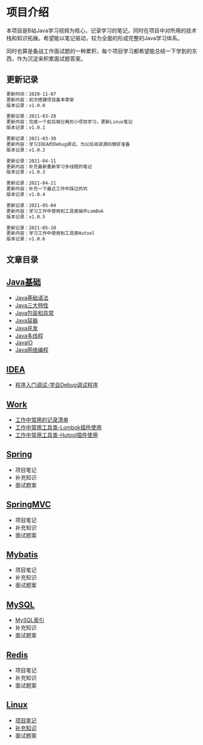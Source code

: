 # 项目介绍

本项目是B站Java学习视频为核心，记录学习的笔记，同时在项目中对所用的技术栈和知识拓展。希望能以笔记驱动，较为全面的形成完整的Java学习体系。

同时也算是备战工作面试题的一种累积，每个项目学习都希望能总结一下学到的东西，作为沉淀来积累面试题答案。

## 更新记录

```markdown
更新时间：2020-11-07
更新内容：初次搭建项目基本骨架
版本记录：v1.0.0
```

```markdown
更新记录：2021-03-28
更新内容：完成一个前后端分离的小项目学习，更新Linux笔记
版本记录：v1.0.1
```

```markdown
更新记录：2021-03-30
更新内容：学习IDEA的Debug调试，为以后阅读源码做好准备
版本记录：v1.0.2
```
```markdown
更新记录：2021-04-11
更新内容：补充最新重新学习多线程的笔记
版本记录：v1.0.3
```
```markdown
更新记录：2021-04-21
更新内容：补充一下最近工作中踩过的坑
版本记录：v1.0.4
```
```markdown
更新记录：2021-05-04
更新内容：学习工作中使用到工具类插件LomBok
版本记录：v1.0.5
```
```markdown
更新记录：2021-05-10
更新内容：学习工作中使用到工具类Hutool
版本记录：v1.0.6
```

## 文章目录

## [Java基础](JavaSE/basic.md)

- [Java基础语法](JavaSE/basic.md)
- [Java三大特性](JavaSE/characteristic.md)
- [Java包装和异常](JavaSE/exception.md)
- [Java容器](JavaSE/container.md)
- [Java并发](JavaSE/concurrent.md)
- [Java多线程](JavaSE/multithreading.md)
- [JavaIO](JavaSE/io.md)
- [Java网络编程](JavaSE/websocket.md)
## [IDEA](Idea/DeBug.md)
* [程序入门调试-学会Debug调试程序](Idea/DeBug.md)
## [Work](Work/工作中常用记录总结列表.md)
* [工作中常用的记录清单](Work/工作中常用记录总结列表.md)
* [工作中常用工具类-Lombok插件使用](Work/Lombok使用介绍.md)
* [工作中常用工具类-Hutool插件使用](Work/Hutool.md)
## [Spring](Spring/basic.md)

* 项目笔记
* 补充知识
* 面试题案

## [SpringMVC](SpringMVC/basic.md)

* 项目笔记
* 补充知识
* 面试题案

## [Mybatis](Mybatis/basic.md)

* 项目笔记
* 补充知识
* 面试题案

## [MySQL](MySQL/basic.md)

* [MySQL索引](MySQL/highLevel/MySql索引.md)
* 补充知识
* 面试题案

## [Redis](Redis/basic.md)

* 项目笔记
* 补充知识
* 面试题案

## [Linux](Linux/Note/Note.md)

* [项目笔记](Linux/Note/Note.md)
* [补充知识](Linux/Knowledge/Knowledge.md)
* 面试题案